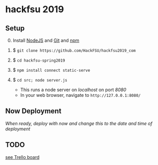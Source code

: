 
# hackfsu 2019

## Setup

0. Install [NodeJS](https://nodejs.org/en/download/) and [Git](https://git-scm.com/downloads) and [npm](https://www.npmjs.com/get-npm)

1. $ `git clone https://github.com/HackFSU/hackfsu2019_com`

2. $ `cd hackfsu-spring2019`

3. $ `npm install connect static-serve`

4. $ `cd src; node server.js`
    - This runs a node server on *localhost* on port *8080*
    - In your web browser, navigate to `http://127.0.0.1:8080/`

## Now Deployment

*When ready, deploy with now and change this to the date and time of deployment*


## TODO

[see Trello board](https://www.npmjs.com/get-npm)

